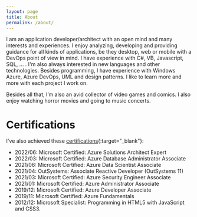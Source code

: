 ```yaml
---
layout: page
title: About
permalink: /about/
---
```


I am an application developer/architect with an open mind and many interests and experiences. I enjoy analyzing, developing and providing guidance for all kinds of applications, be they desktop, web or mobile with a DevOps point of view in mind. I have experience with C#, VB, Javascript, SQL, ... . I'm also always interested in new languages and other technologies. Besides programming, I have experience with Windows Azure, Azure DevOps, UML and design patterns. I like to learn more and more with each project I work on.

Besides all that, I’m also an avid collector of video games and comics.
I also enjoy watching horror movies and going to music concerts.

# Certifications
I've also achieved these [certifications](https://www.youracclaim.com/users/wouter-bauchart/badges){:target="_blank"}:
- 2022/06: Microsoft Certified: Azure Solutions Architect Expert
- 2022/03: Microsoft Certified: Azure Database Administrator Associate
- 2021/06: Microsoft Certified: Azure Data Scientist Associate
- 2021/04: OutSystems: Associate Reactive Developer (OutSystems 11)
- 2021/03: Microsoft Certified: Azure Security Engineer Associate
- 2021/01: Microsoft Certified: Azure Administrator Associate
- 2019/12: Microsoft Certified: Azure Developer Associate
- 2019/11: Microsoft Certified: Azure Fundamentals
- 2012/12: Microsoft Specialist: Programming in HTML5 with JavaScript and CSS3.
